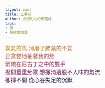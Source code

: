 ```yaml
---
layout: post
title: 二手菸
author: 史蛋利九的部落格
tags:
- 詩
- 高密度詞藻
---
```


<span style="font-size: large;
background: -webkit-linear-gradient(0deg, #cf8a00, #9a1b60, #090939);
-webkit-background-clip: text;
-webkit-text-fill-color: transparent;">
霸氣的風  消磨了肺葉的不安  
正貪婪地抽著我的菸  
縈繞在尼古丁之中的雙手  
撥開重重菸霧  想撇清這股不入味的氣流  
卻揮不開  從心谷失足的沉默
</span>
